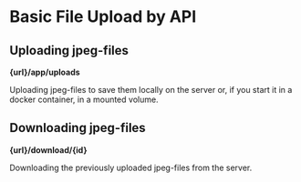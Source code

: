 # Basic File Upload by API

## Uploading jpeg-files
__{url}/app/uploads__

Uploading jpeg-files to save them locally on the server or, if you start it in a docker container, in a mounted volume.


## Downloading jpeg-files
__{url}/download/{id}__

Downloading the previously uploaded jpeg-files from the server.
